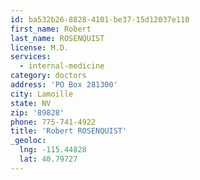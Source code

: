 ```yaml
---
id: ba532b26-8828-4101-be37-15d12037e110
first_name: Robert
last_name: ROSENQUIST
license: M.D.
services:
  - internal-medicine
category: doctors
address: 'PO Box 281300'
city: Lamoille
state: NV
zip: '89828'
phone: 775-741-4922
title: 'Robert ROSENQUIST'
_geoloc:
  lng: -115.44828
  lat: 40.79727
---
```

